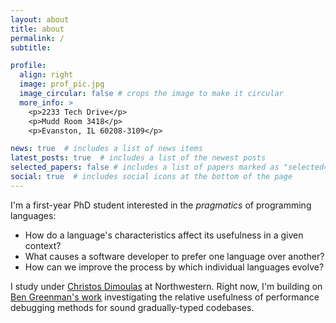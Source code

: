 ```yaml
---
layout: about
title: about
permalink: /
subtitle: 

profile:
  align: right
  image: prof_pic.jpg
  image_circular: false # crops the image to make it circular
  more_info: >
    <p>2233 Tech Drive</p>
    <p>Mudd Room 3418</p>
    <p>Evanston, IL 60208-3109</p>

news: true  # includes a list of news items
latest_posts: true  # includes a list of the newest posts
selected_papers: false # includes a list of papers marked as "selected={true}"
social: true  # includes social icons at the bottom of the page
---
```


I'm a first-year PhD student interested in the *pragmatics* of programming languages: 
- How do a language's characteristics affect its usefulness in a given context?
- What causes a software developer to prefer one language over another?
- How can we improve the process by which individual languages evolve?

I study under <a href="https://www.mccormick.northwestern.edu/research-faculty/directory/profiles/dimoulas-christos.html">Christos Dimoulas</a> at Northwestern. Right now, I'm building on <a href="https://doi.org/10.1145/3622817">Ben Greenman's work</a> investigating the relative usefulness of performance debugging methods for sound gradually-typed codebases. 